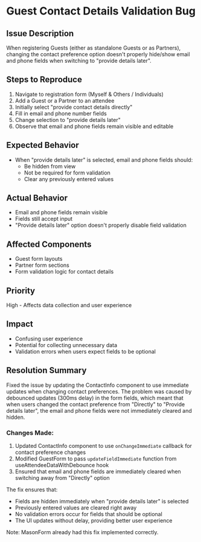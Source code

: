# Guest Contact Details Validation Bug

## Issue Description
When registering Guests (either as standalone Guests or as Partners), changing the contact preference option doesn't properly hide/show email and phone fields when switching to "provide details later".

## Steps to Reproduce
1. Navigate to registration form (Myself & Others / Individuals)
2. Add a Guest or a Partner to an attendee
3. Initially select "provide contact details directly"
4. Fill in email and phone number fields
5. Change selection to "provide details later"
6. Observe that email and phone fields remain visible and editable

## Expected Behavior
- When "provide details later" is selected, email and phone fields should:
  - Be hidden from view
  - Not be required for form validation
  - Clear any previously entered values

## Actual Behavior
- Email and phone fields remain visible
- Fields still accept input
- "Provide details later" option doesn't properly disable field validation

## Affected Components
- Guest form layouts
- Partner form sections
- Form validation logic for contact details

## Priority
High - Affects data collection and user experience

## Impact
- Confusing user experience
- Potential for collecting unnecessary data
- Validation errors when users expect fields to be optional

## Resolution Summary
Fixed the issue by updating the ContactInfo component to use immediate updates when changing contact preferences. The problem was caused by debounced updates (300ms delay) in the form fields, which meant that when users changed the contact preference from "Directly" to "Provide details later", the email and phone fields were not immediately cleared and hidden.

### Changes Made:
1. Updated ContactInfo component to use `onChangeImmediate` callback for contact preference changes
2. Modified GuestForm to pass `updateFieldImmediate` function from useAttendeeDataWithDebounce hook
3. Ensured that email and phone fields are immediately cleared when switching away from "Directly" option

The fix ensures that:
- Fields are hidden immediately when "provide details later" is selected
- Previously entered values are cleared right away
- No validation errors occur for fields that should be optional
- The UI updates without delay, providing better user experience

Note: MasonForm already had this fix implemented correctly.